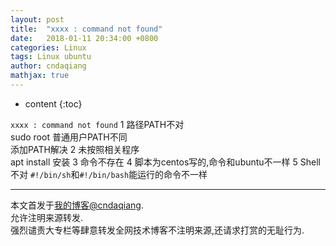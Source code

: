 ```yaml
---
layout: post
title:  "xxxx : command not found"
date:   2018-01-11 20:34:00 +0800
categories: Linux
tags: Linux ubuntu  
author: cndaqiang
mathjax: true
---
```

* content
{:toc}






`xxxx : command not found`
1 路径PATH不对
<br>sudo root 普通用户PATH不同
<br>添加PATH解决
2 未按照相关程序
<br>apt install 安装
3 命令不存在
4 脚本为centos写的,命令和ubuntu不一样
5 Shell不对
`#!/bin/sh`和`#!/bin/bash`能运行的命令不一样




------
本文首发于[我的博客@cndaqiang](https://cndaqiang.github.io/).<br>
允许注明来源转发.<br>
强烈谴责大专栏等肆意转发全网技术博客不注明来源,还请求打赏的无耻行为.
